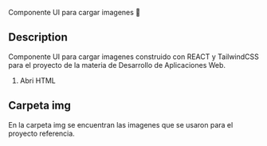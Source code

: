 Componente UI para cargar imagenes 🚀

## Description

Componente UI para cargar imagenes construido con REACT y TailwindCSS para el proyecto de la materia de Desarrollo de Aplicaciones Web.

1. Abri HTML

## Carpeta img

En la carpeta img se encuentran las imagenes que se usaron para el proyecto referencia.